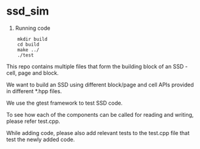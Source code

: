 # ssd_sim

1. Running code

```
	mkdir build
	cd build
	make ../
	./test
```

This repo contains multiple files that form the building block of an SSD - cell, page and block.

We want to build an SSD using different block/page and cell APIs provided in different \*.hpp files.

We use the gtest framework to test SSD code.

To see how each of the components can be called for reading and writing, please refer test.cpp.

While adding code, please also add relevant tests to the test.cpp file that test the newly added code.
